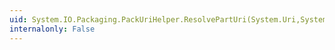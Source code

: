 ```yaml
---
uid: System.IO.Packaging.PackUriHelper.ResolvePartUri(System.Uri,System.Uri)
internalonly: False
---
```


